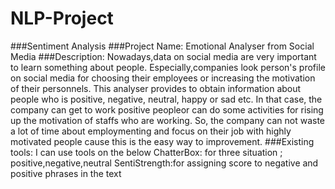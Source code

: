 # NLP-Project
###Sentiment Analysis
###Project Name: Emotional Analyser from Social Media
###Description:
   Nowadays,data on social media are very important to learn something about people. Especially,companies look person's profile on social media for choosing their employees or increasing the motivation of their personnels. This analyser provides to obtain information about people who is positive, negative, neutral, happy or sad etc. In that case, the company can get to work positive peopleor can do some activities for rising up the motivation of staffs who are working. So, the company can not waste a lot of time about employmenting and focus on their job with highly motivated people cause this is the easy way to improvement.
###Existing tools:
   I can use tools on the below
   ChatterBox: for three situation ; positive,negative,neutral
   SentiStrength:for assigning score to negative and positive phrases in the text
